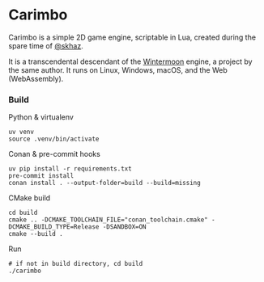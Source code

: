 # Carimbo

Carimbo is a simple 2D game engine, scriptable in Lua, created during the spare time of [@skhaz](https://github.com/skhaz).

It is a transcendental descendant of the [Wintermoon](https://github.com/wintermoon/wintermoon) engine, a project by the same author. It runs on Linux, Windows, macOS, and the Web (WebAssembly).

### Build

Python & virtualenv

```shell
uv venv
source .venv/bin/activate
```

Conan & pre-commit hooks

```shell
uv pip install -r requirements.txt
pre-commit install
conan install . --output-folder=build --build=missing
```

CMake build

```shell
cd build
cmake .. -DCMAKE_TOOLCHAIN_FILE="conan_toolchain.cmake" -DCMAKE_BUILD_TYPE=Release -DSANDBOX=ON
cmake --build .
```

Run

```shell
# if not in build directory, cd build
./carimbo
```
